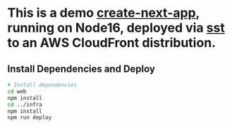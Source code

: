 # This is a demo [create-next-app](https://nextjs.org/docs/api-reference/create-next-app), running on Node16, deployed via [sst](https://github.com/serverless-stack/sst) to an AWS CloudFront distribution.

## Install Dependencies and Deploy

```bash
# Install dependencies
cd web
npm install
cd ../infra
npm install
npm run deploy
```
